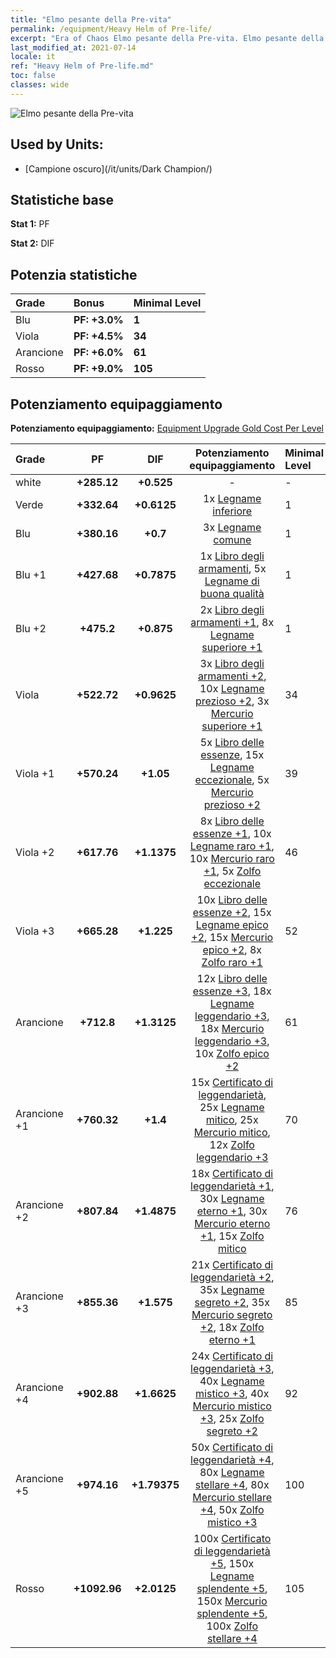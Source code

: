 ```yaml
---
title: "Elmo pesante della Pre-vita"
permalink: /equipment/Heavy Helm of Pre-life/
excerpt: "Era of Chaos Elmo pesante della Pre-vita. Elmo pesante della Pre-vita"
last_modified_at: 2021-07-14
locale: it
ref: "Heavy Helm of Pre-life.md"
toc: false
classes: wide
---
```


  ![Elmo pesante della Pre-vita](/images/e/e_3092.png)

## Used by Units:

* [Campione oscuro](/it/units/Dark Champion/) 


## Statistiche base
 **Stat 1:** PF

 **Stat 2:** DIF

## Potenzia statistiche

  |     Grade    |   Bonus | Minimal Level | 
  |:-------------|:--------|:--------------| 
  | Blu | **PF: +3.0%** | **1** | 
  | Viola | **PF: +4.5%** | **34** | 
  | Arancione | **PF: +6.0%** | **61** | 
  | Rosso | **PF: +9.0%** | **105** | 


## Potenziamento equipaggiamento
 **Potenziamento equipaggiamento:** [Equipment Upgrade Gold Cost Per Level](/equipment/EquipmentUpgradeCostPerLevel/) 

  |          Grade      | PF | DIF | Potenziamento equipaggiamento | Minimal Level |
  |:--------------------|:---------:|:---------:|:----------------:|:--------------|
  | white | **+285.12** | **+0.525** | - | - |
  | Verde | **+332.64** | **+0.6125** | 1x [Legname inferiore](/ItemsIT/mat_1/) | 1 |
  | Blu | **+380.16** | **+0.7** | 3x [Legname comune](/ItemsIT/mat_7/) | 1 |
  | Blu +1 | **+427.68** | **+0.7875** | 1x [Libro degli armamenti](/ItemsIT/mat_18/), 5x [Legname di buona qualità](/ItemsIT/mat_13/) | 1 |
  | Blu +2 | **+475.2** | **+0.875** | 2x [Libro degli armamenti +1](/ItemsIT/mat_25/), 8x [Legname superiore +1](/ItemsIT/mat_20/) | 1 |
  | Viola | **+522.72** | **+0.9625** | 3x [Libro degli armamenti +2](/ItemsIT/mat_32/), 10x [Legname prezioso +2](/ItemsIT/mat_27/), 3x [Mercurio superiore +1](/ItemsIT/mat_21/) | 34 |
  | Viola +1 | **+570.24** | **+1.05** | 5x [Libro delle essenze](/ItemsIT/mat_39/), 15x [Legname eccezionale](/ItemsIT/mat_34/), 5x [Mercurio prezioso +2](/ItemsIT/mat_28/) | 39 |
  | Viola +2 | **+617.76** | **+1.1375** | 8x [Libro delle essenze +1](/ItemsIT/mat_46/), 10x [Legname raro +1](/ItemsIT/mat_41/), 10x [Mercurio raro +1](/ItemsIT/mat_42/), 5x [Zolfo eccezionale](/ItemsIT/mat_36/) | 46 |
  | Viola +3 | **+665.28** | **+1.225** | 10x [Libro delle essenze +2](/ItemsIT/mat_53/), 15x [Legname epico +2](/ItemsIT/mat_48/), 15x [Mercurio epico +2](/ItemsIT/mat_49/), 8x [Zolfo raro +1](/ItemsIT/mat_43/) | 52 |
  | Arancione | **+712.8** | **+1.3125** | 12x [Libro delle essenze +3](/ItemsIT/mat_60/), 18x [Legname leggendario +3](/ItemsIT/mat_55/), 18x [Mercurio leggendario +3](/ItemsIT/mat_56/), 10x [Zolfo epico +2](/ItemsIT/mat_50/) | 61 |
  | Arancione +1 | **+760.32** | **+1.4** | 15x [Certificato di leggendarietà](/ItemsIT/mat_67/), 25x [Legname mitico](/ItemsIT/mat_62/), 25x [Mercurio mitico](/ItemsIT/mat_63/), 12x [Zolfo leggendario +3](/ItemsIT/mat_57/) | 70 |
  | Arancione +2 | **+807.84** | **+1.4875** | 18x [Certificato di leggendarietà +1](/ItemsIT/mat_74/), 30x [Legname eterno +1](/ItemsIT/mat_69/), 30x [Mercurio eterno +1](/ItemsIT/mat_70/), 15x [Zolfo mitico](/ItemsIT/mat_64/) | 76 |
  | Arancione +3 | **+855.36** | **+1.575** | 21x [Certificato di leggendarietà +2](/ItemsIT/mat_81/), 35x [Legname segreto +2](/ItemsIT/mat_76/), 35x [Mercurio segreto +2](/ItemsIT/mat_77/), 18x [Zolfo eterno +1](/ItemsIT/mat_71/) | 85 |
  | Arancione +4 | **+902.88** | **+1.6625** | 24x [Certificato di leggendarietà +3](/ItemsIT/mat_88/), 40x [Legname mistico +3](/ItemsIT/mat_83/), 40x [Mercurio mistico +3](/ItemsIT/mat_84/), 25x [Zolfo segreto +2](/ItemsIT/mat_78/) | 92 |
  | Arancione +5 | **+974.16** | **+1.79375** | 50x [Certificato di leggendarietà +4](/ItemsIT/mat_95/), 80x [Legname stellare +4](/ItemsIT/mat_90/), 80x [Mercurio stellare +4](/ItemsIT/mat_91/), 50x [Zolfo mistico +3](/ItemsIT/mat_85/) | 100 |
  | Rosso | **+1092.96** | **+2.0125** | 100x [Certificato di leggendarietà +5](/ItemsIT/mat_102/), 150x [Legname splendente +5](/ItemsIT/mat_97/), 150x [Mercurio splendente +5](/ItemsIT/mat_98/), 100x [Zolfo stellare +4](/ItemsIT/mat_92/) | 105 |

